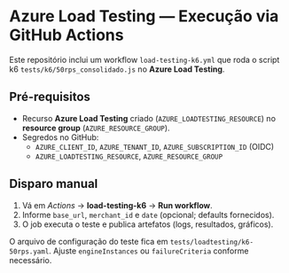 # Azure Load Testing — Execução via GitHub Actions

Este repositório inclui um workflow `load-testing-k6.yml` que roda o script k6 `tests/k6/50rps_consolidado.js` no **Azure Load Testing**.

## Pré-requisitos
- Recurso **Azure Load Testing** criado (`AZURE_LOADTESTING_RESOURCE`) no **resource group** (`AZURE_RESOURCE_GROUP`).
- Segredos no GitHub:
  - `AZURE_CLIENT_ID`, `AZURE_TENANT_ID`, `AZURE_SUBSCRIPTION_ID` (OIDC)
  - `AZURE_LOADTESTING_RESOURCE`, `AZURE_RESOURCE_GROUP`

## Disparo manual
1. Vá em *Actions* → **load-testing-k6** → **Run workflow**.
2. Informe `base_url`, `merchant_id` e `date` (opcional; defaults fornecidos).
3. O job executa o teste e publica artefatos (logs, resultados, gráficos).

O arquivo de configuração do teste fica em `tests/loadtesting/k6-50rps.yaml`. Ajuste `engineInstances` ou `failureCriteria` conforme necessário.
